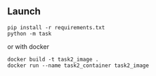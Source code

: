 ## Launch

```
pip install -r requirements.txt
python -m task
```
or with docker
```
docker build -t task2_image .
docker run --name task2_container task2_image
```
